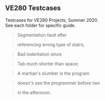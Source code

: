 ## VE280 Testcases
Testcases for VE280 Projects, Summer 2020.  
See each folder for specific guide.  

> Segmentation fault after

> referencing wrong type of stairs;

> Bad indentation since

> Tab much shorter than space;

> A martian's slumber is the program

> doesn's see the programmer before two

> in the afternoon.
